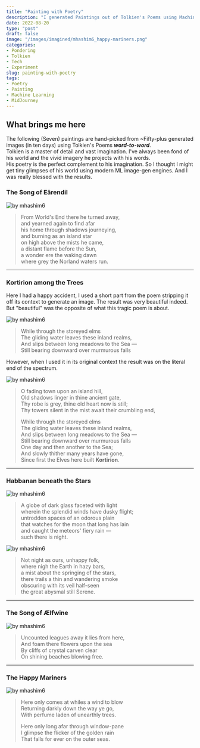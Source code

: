 ```yaml
---
title: "Painting with Poetry"
description: "I generated Paintings out of Tolkien's Poems using Machine Learning"
date: 2022-08-20
type: "post"
draft: false
image: "/images/imagined/mhashim6_happy-mariners.png"
categories:
- Pondering
- Tolkien
- Tech
- Experiment
slug: painting-with-poetry
tags: 
- Poetry
- Painting
- Machine Learning
- MidJourney
---
```


## What brings me here

The following (Seven) paintings are hand-picked from ~Fifty-plus generated images (in ten days) using Tolkien's Poems ___word-to-word___.  
Tolkien is a master of detail and vast imagination. I've always been fond of his world and the vivid imagery he projects with his words.  
His poetry is the perfect complement to his imagination. So I thought I might get tiny glimpses of his world using modern ML image-gen engines. And I was really blessed with the results.


### The Song of Eärendil

![by mhashim6](/images/imagined/mhashim6_earendil.png "by mhashim6")

> From World's End there he turned away,  
and yearned again to find afar  
his home through shadows journeying,  
and burning as an island star  
on high above the mists he came,  
a distant flame before the Sun,  
a wonder ere the waking dawn  
where grey the Norland waters run.

---

### Kortirion among the Trees
Here I had a happy accident, I used a short part from the poem stripping it off its context to generate an image. The result was very beautiful indeed. But "beautiful" was the opposite of what this tragic poem is about.

![by mhashim6](/images/imagined/mhashim6_kor_2.png "by mhashim6")

> While through the storeyed elms  
The gliding water leaves these inland realms,  
And slips between long meadows to the Sea —  
Still bearing downward over murmurous falls

However, when I used it in its original context the result was on the literal end of the spectrum.

![by mhashim6](/images/imagined/mhashim6_kor_1.png "by mhashim6")


> O fading town upon an island hill,  
Old shadows linger in thine ancient gate,  
Thy robe is grey, thine old heart now is still;  
Thy towers silent in the mist await their crumbling end,  
>
> While through the storeyed elms  
The gliding water leaves these inland realms,  
And slips between long meadows to the Sea —  
Still bearing downward over murmurous falls  
One day and then another to the Sea;  
And slowly thither many years have gone,  
Since first the Elves here built __Kortirion__.

---

### Habbanan beneath the Stars

![by mhashim6](/images/imagined/mhashim6_habbanan.png "by mhashim6")

> A globe of dark glass faceted with light  
wherein the splendid winds have dusky flight;  
untrodden spaces of an odorous plain  
that watches for the moon that long has lain  
and caught the meteors' fiery rain —  
such there is night.

![by mhashim6](/images/imagined/mhashim6_such-there-is-night.png "by mhashim6")

> Not night as ours, unhappy folk,  
where nigh the Earth in hazy bars,  
a mist about the springing of the stars,  
there trails a thin and wandering smoke  
obscuring with its veil half-seen  
the great abysmal still Serene.

---

### The Song of Ælfwine

![by mhashim6](/images/imagined/mhashim6_wandering-fire.png "by mhashim6")

> Uncounted leagues away it lies from here,  
And foam there flowers upon the sea  
By cliffs of crystal carven clear  
On shining beaches blowing free.

---
### The Happy Mariners
![by mhashim6](/images/imagined/mhashim6_happy-mariners.png "by mhashim6")

> Here only comes at whiles a wind to blow  
Returning darkly down the way ye go,  
With perfume laden of unearthly trees.  
>
>Here only long afar through window-pane  
I glimpse the flicker of the golden rain  
That falls for ever on the outer seas.
